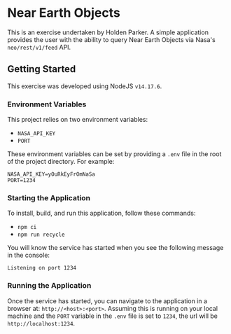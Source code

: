 # Near Earth Objects
This is an exercise undertaken by Holden Parker.
A simple application provides the user with the ability to query Near Earth Objects via Nasa's `neo/rest/v1/feed` API.

## Getting Started
This exercise was developed using NodeJS `v14.17.6`.

### Environment Variables
This project relies on two environment variables:
- `NASA_API_KEY`
- `PORT`

These environment variables can be set by providing a `.env` file in the root of the project directory.
For example:
```
NASA_API_KEY=yOuRkEyFrOmNaSa
PORT=1234
```

### Starting the Application
To install, build, and run this application, follow these commands:
- `npm ci`
- `npm run recycle`

You will know the service has started when you see the following message in the console:
```
Listening on port 1234
```

### Running the Application
Once the service has started, you can navigate to the application in a browser at: `http://<host>:<port>`.
Assuming this is running on your local machine and the `PORT` variable in the `.env` file is set to `1234`, the url will be `http://localhost:1234`.
